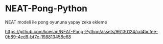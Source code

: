 # NEAT-Pong-Python
 NEAT modeli ile pong oyununa yapay zeka ekleme



https://github.com/koesan/NEAT-Pong-Python/assets/96130124/cd4bcfee-0b89-4ed6-bf7e-198813458e68

